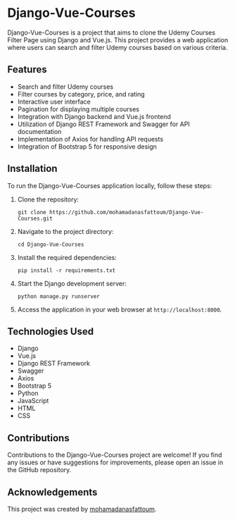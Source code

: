 # Django-Vue-Courses

Django-Vue-Courses is a project that aims to clone the Udemy Courses Filter Page using Django and Vue.js. This project provides a web application where users can search and filter Udemy courses based on various criteria.

## Features

- Search and filter Udemy courses
- Filter courses by category, price, and rating
- Interactive user interface
- Pagination for displaying multiple courses
- Integration with Django backend and Vue.js frontend
- Utilization of Django REST Framework and Swagger for API documentation
- Implementation of Axios for handling API requests
- Integration of Bootstrap 5 for responsive design

## Installation

To run the Django-Vue-Courses application locally, follow these steps:

1. Clone the repository:
   ```
   git clone https://github.com/mohamadanasfattoum/Django-Vue-Courses.git
   ```

2. Navigate to the project directory:
   ```
   cd Django-Vue-Courses
   ```

3. Install the required dependencies:
   ```
   pip install -r requirements.txt
   ```

4. Start the Django development server:
   ```
   python manage.py runserver
   ```

5. Access the application in your web browser at `http://localhost:8000`.

## Technologies Used

- Django
- Vue.js
- Django REST Framework
- Swagger
- Axios
- Bootstrap 5
- Python
- JavaScript
- HTML
- CSS

## Contributions

Contributions to the Django-Vue-Courses project are welcome! If you find any issues or have suggestions for improvements, please open an issue in the GitHub repository.


## Acknowledgements

This project was created by [mohamadanasfattoum](https://github.com/mohamadanasfattoum).
